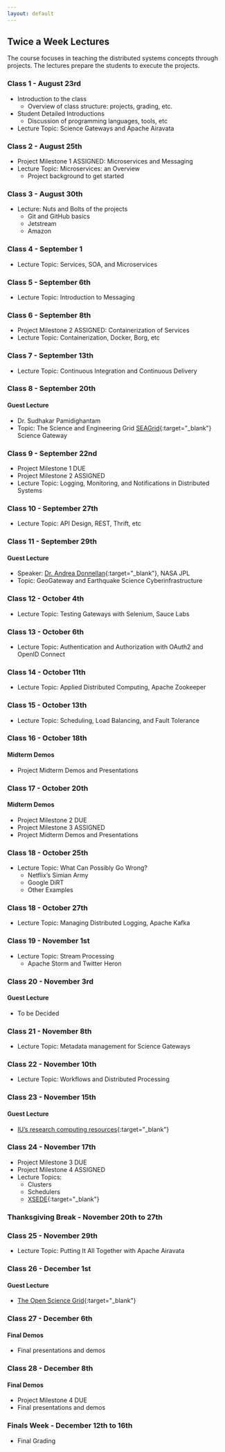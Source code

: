 ```yaml
---
layout: default
---
```


## Twice a Week Lectures

The course focuses in teaching the distributed systems concepts through projects. The lectures prepare the students to execute the projects.

###  Class 1 - August 23rd
* Introduction to the class
    * Overview of class structure: projects, grading, etc.
* Student Detailed Introductions
    * Discussion of programming languages, tools, etc
* Lecture Topic: Science Gateways and Apache Airavata 

###  Class 2 - August 25th
* Project Milestone 1 ASSIGNED: Microservices and Messaging 
* Lecture Topic: Microservices: an Overview
    * Project background to get started

###  Class 3 -  August 30th
* Lecture: Nuts and Bolts of the projects
   * Git and GitHub basics
   * Jetstream
   * Amazon

###  Class 4 - September 1
* Lecture Topic: Services, SOA, and Microservices

###  Class 5 - September 6th
* Lecture Topic: Introduction to Messaging

###  Class 6 - September  8th 
* Project Milestone 2 ASSIGNED: Containerization of Services
* Lecture Topic: Containerization, Docker, Borg, etc

###  Class 7 - September  13th
* Lecture Topic: Continuous Integration and Continuous Delivery

###  Class 8 - September  20th

#### Guest Lecture
* Dr. Sudhakar Pamidighantam 
* Topic: The Science and Engineering Grid [SEAGrid](https://seagrid.org/){:target="_blank"} Science Gateway

###  Class 9 - September  22nd
* Project Milestone 1 DUE
* Project Milestone 2 ASSIGNED
* Lecture Topic: Logging, Monitoring, and Notifications in Distributed Systems

###  Class 10 - September  27th
* Lecture Topic: API Design, REST, Thrift, etc 

###  Class 11 - September  29th

#### Guest Lecture
* Speaker: [Dr. Andrea Donnellan](https://science.jpl.nasa.gov/people/Donnellan/){:target="_blank"}, NASA JPL
* Topic: GeoGateway and Earthquake Science Cyberinfrastructure

###  Class 12 - October 4th
* Lecture Topic: Testing Gateways with Selenium, Sauce Labs

###  Class 13 - October 6th 
* Lecture Topic: Authentication and Authorization with OAuth2 and OpenID Connect

###  Class 14 - October 11th
* Lecture Topic: Applied Distributed Computing, Apache Zookeeper

###  Class 15 - October 13th
* Lecture Topic: Scheduling, Load Balancing, and Fault Tolerance 

###  Class 16 - October 18th

#### Midterm Demos
* Project Midterm Demos and Presentations

###  Class 17 - October 20th

#### Midterm Demos
* Project Milestone 2 DUE
* Project Milestone 3 ASSIGNED
* Project Midterm Demos and Presentations

###  Class 18 - October 25th
* Lecture Topic: What Can Possibly Go Wrong? 
    * Netflix’s Simian Army
    * Google DiRT
    * Other Examples

###  Class 18 - October 27th
* Lecture Topic: Managing Distributed Logging, Apache Kafka 

###  Class 19 - November 1st
* Lecture Topic: Stream Processing
    * Apache Storm and Twitter Heron

###  Class 20 - November 3rd

#### Guest Lecture
* To be Decided

###  Class 21 - November 8th
* Lecture Topic: Metadata management for Science Gateways

###  Class 22 - November 10th
* Lecture Topic: Workflows and Distributed Processing

###  Class 23 - November 15th

#### Guest Lecture
* [IU’s research computing resources](http://researchtech.iu.edu/){:target="_blank"}

###  Class 24 - November 17th
* Project Milestone 3 DUE
* Project Milestone 4 ASSIGNED
* Lecture Topics: 
    * Clusters
    * Schedulers
    * [XSEDE](https://www.xsede.org/){:target="_blank"}

### Thanksgiving Break - November 20th to 27th

###  Class 25 - November 29th
* Lecture Topic: Putting It All Together with Apache Airavata

###  Class 26 - December 1st

#### Guest Lecture
* [The Open Science Grid](https://www.opensciencegrid.org/){:target="_blank"}

###  Class 27 - December 6th

#### Final Demos
* Final presentations and demos

###  Class 28 - December 8th

#### Final Demos
* Project Milestone 4 DUE
* Final presentations and demos

###  Finals Week - December 12th to 16th 
* Final Grading 